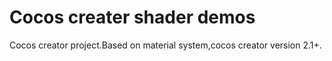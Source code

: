 # Cocos creater shader demos
Cocos creator project.Based on material system,cocos creator version 2.1+.
